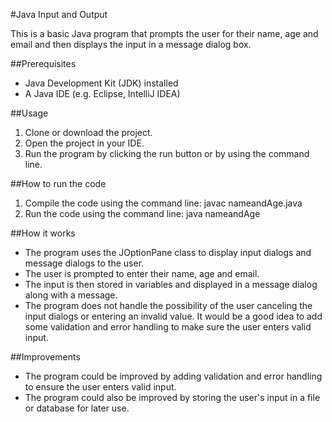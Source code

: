 #Java Input and Output

This is a basic Java program that prompts the user for their name, age and email and then displays the input in a message dialog box.

##Prerequisites
- Java Development Kit (JDK) installed
- A Java IDE (e.g. Eclipse, IntelliJ IDEA)

##Usage
1. Clone or download the project.
2. Open the project in your IDE.
3. Run the program by clicking the run button or by using the command line.

##How to run the code
1. Compile the code using the command line: javac nameandAge.java
2. Run the code using the command line: java nameandAge

##How it works
- The program uses the JOptionPane class to display input dialogs and message dialogs to the user.
- The user is prompted to enter their name, age and email.
- The input is then stored in variables and displayed in a message dialog along with a message.
- The program does not handle the possibility of the user canceling the input dialogs or entering an invalid value. It would be a good idea to add some validation and error handling to make sure the user enters valid input.

##Improvements
- The program could be improved by adding validation and error handling to ensure the user enters valid input.
- The program could also be improved by storing the user's input in a file or database for later use.
